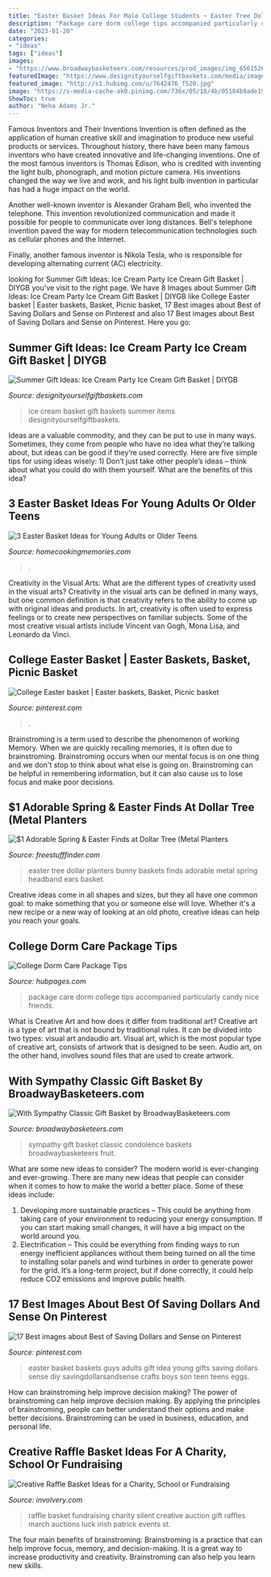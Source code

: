 ```yaml
---
title: "Easter Basket Ideas For Male College Students ~ Easter Tree Dollar Planters Bunny Baskets Finds Adorable Metal Spring Headband Ears Basket"
description: "Package care dorm college tips accompanied particularly candy nice friends"
date: "2023-01-20"
categories:
- "ideas"
tags: ["ideas"]
images:
- "https://www.broadwaybasketeers.com/resources/prod_images/img_6561526394015.jpg"
featuredImage: "https://www.designityourselfgiftbaskets.com/media/images/product_detail/ICECREAMPARTY.jpg"
featured_image: "http://s1.hubimg.com/u/7642476_f520.jpg"
image: "https://s-media-cache-ak0.pinimg.com/736x/05/18/4b/05184b9ade19631045df5123d999fb64.jpg"
ShowToc: true
author: "Neha Adams Jr."
---
```



Famous Inventors and Their Inventions
Invention is often defined as the application of human creative skill and imagination to produce new useful products or services. Throughout history, there have been many famous inventors who have created innovative and life-changing inventions.
One of the most famous inventors is Thomas Edison, who is credited with inventing the light bulb, phonograph, and motion picture camera. His inventions changed the way we live and work, and his light bulb invention in particular has had a huge impact on the world.

Another well-known inventor is Alexander Graham Bell, who invented the telephone. This invention revolutionized communication and made it possible for people to communicate over long distances. Bell's telephone invention paved the way for modern telecommunication technologies such as cellular phones and the Internet.

Finally, another famous inventor is Nikola Tesla, who is responsible for developing alternating current (AC) electricity.

	

		
looking for Summer Gift Ideas: Ice Cream Party Ice Cream Gift Basket | DIYGB you've visit to the right page. We have 8 Images about Summer Gift Ideas: Ice Cream Party Ice Cream Gift Basket | DIYGB like College Easter basket | Easter baskets, Basket, Picnic basket, 17 Best images about Best of Saving Dollars and Sense on Pinterest and also 17 Best images about Best of Saving Dollars and Sense on Pinterest. Here you go:
		
    
## Summer Gift Ideas: Ice Cream Party Ice Cream Gift Basket | DIYGB

<img loading=lazy src="https://www.designityourselfgiftbaskets.com/media/images/product_detail/ICECREAMPARTY.jpg" onerror="this.onerror=null;this.src='https://tse1.mm.bing.net/th?id=OIP.S5abOLIsQpXIe0mqA9rKlwHaHa&amp;pid=15.1';" alt="Summer Gift Ideas: Ice Cream Party Ice Cream Gift Basket | DIYGB">

_Source: designityourselfgiftbaskets.com_

>ice cream basket gift baskets summer items designityourselfgiftbaskets. 

	

Ideas are a valuable commodity, and they can be put to use in many ways. Sometimes, they come from people who have no idea what they’re talking about, but ideas can be good if they’re used correctly. Here are five simple tips for using ideas wisely: 1) Don’t just take other people’s ideas – think about what you could do with them yourself. What are the benefits of this idea?

    
## 3 Easter Basket Ideas For Young Adults Or Older Teens

<img loading=lazy src="https://homecookingmemories.com/wp-content/uploads/2017/03/Easter-Basket-Ideas-for-Young-Adults-2.jpg" onerror="this.onerror=null;this.src='https://tse3.mm.bing.net/th?id=OIP.kO520EZlYpmmk4EuLMlN-gHaFh&amp;pid=15.1';" alt="3 Easter Basket Ideas for Young Adults or Older Teens">

_Source: homecookingmemories.com_

>. 

	

Creativity in the Visual Arts: What are the different types of creativity used in the visual arts?
Creativity in the visual arts can be defined in many ways, but one common definition is that creativity refers to the ability to come up with original ideas and products. In art, creativity is often used to express feelings or to create new perspectives on familiar subjects. Some of the most creative visual artists include Vincent van Gogh, Mona Lisa, and Leonardo da Vinci.

    
## College Easter Basket | Easter Baskets, Basket, Picnic Basket

<img loading=lazy src="https://i.pinimg.com/originals/09/b2/e7/09b2e747c264496eb31dbd86814ffc14.jpg" onerror="this.onerror=null;this.src='https://tse4.mm.bing.net/th?id=OIP.CeiT9gTZXI0aYUIJ1_d8DQHaJ4&amp;pid=15.1';" alt="College Easter basket | Easter baskets, Basket, Picnic basket">

_Source: pinterest.com_

>. 

	

Brainstroming is a term used to describe the phenomenon of working Memory. When we are quickly recalling memories, it is often due to brainstroming. Brainstroming occurs when our mental focus is on one thing and we don't stop to think about what else is going on. Brainstroming can be helpful in remembering information, but it can also cause us to lose focus and make poor decisions.

    
## $1 Adorable Spring &amp; Easter Finds At Dollar Tree (Metal Planters

<img loading=lazy src="http://www.freestufffinder.com/wp-content/uploads/2018/02/easter10.jpg" onerror="this.onerror=null;this.src='https://tse4.mm.bing.net/th?id=OIP.v9jenpNnf6pxUYCt88IznAHaE8&amp;pid=15.1';" alt="$1 Adorable Spring &amp; Easter Finds at Dollar Tree (Metal Planters">

_Source: freestufffinder.com_

>easter tree dollar planters bunny baskets finds adorable metal spring headband ears basket. 

	

Creative ideas come in all shapes and sizes, but they all have one common goal: to make something that you or someone else will love. Whether it's a new recipe or a new way of looking at an old photo, creative ideas can help you reach your goals.

    
## College Dorm Care Package Tips

<img loading=lazy src="http://s1.hubimg.com/u/7642476_f520.jpg" onerror="this.onerror=null;this.src='https://tse2.mm.bing.net/th?id=OIP.5cZcqRppP1CKL81tQbRTJwHaFj&amp;pid=15.1';" alt="College Dorm Care Package Tips">

_Source: hubpages.com_

>package care dorm college tips accompanied particularly candy nice friends. 

	

What is Creative Art and how does it differ from traditional art?
Creative art is a type of art that is not bound by traditional rules. It can be divided into two types: visual art andaudio art. Visual art, which is the most popular type of creative art, consists of artwork that is designed to be seen. Audio art, on the other hand, involves sound files that are used to create artwork.

    
## With Sympathy Classic Gift Basket By BroadwayBasketeers.com

<img loading=lazy src="https://www.broadwaybasketeers.com/resources/prod_images/img_6561526394015.jpg" onerror="this.onerror=null;this.src='https://tse4.mm.bing.net/th?id=OIP.L14h6D31zYjleMnbP2F38gHaHa&amp;pid=15.1';" alt="With Sympathy Classic Gift Basket by BroadwayBasketeers.com">

_Source: broadwaybasketeers.com_

>sympathy gift basket classic condolence baskets broadwaybasketeers fruit. 

	

What are some new ideas to consider?
The modern world is ever-changing and ever-growing. There are many new ideas that people can consider when it comes to how to make the world a better place. Some of these ideas include: 
1. Developing more sustainable practices – This could be anything from taking care of your environment to reducing your energy consumption. If you can start making small changes, it will have a big impact on the world around you. 
2. Electrification – This could be everything from finding ways to run energy inefficient appliances without them being turned on all the time to installing solar panels and wind turbines in order to generate power for the grid. It’s a long-term project, but if done correctly, it could help reduce CO2 emissions and improve public health. 

    
## 17 Best Images About Best Of Saving Dollars And Sense On Pinterest

<img loading=lazy src="https://s-media-cache-ak0.pinimg.com/736x/05/18/4b/05184b9ade19631045df5123d999fb64.jpg" onerror="this.onerror=null;this.src='https://tse4.mm.bing.net/th?id=OIP.S5i5htcQocSzBds_am6qjQHaMZ&amp;pid=15.1';" alt="17 Best images about Best of Saving Dollars and Sense on Pinterest">

_Source: pinterest.com_

>easter basket baskets guys adults gift idea young gifts saving dollars sense diy savingdollarsandsense crafts boys son teen teens eggs. 

	

How can brainstroming help improve decision making?
The power of brainstroming can help improve decision making. By applying the principles of brainstroming, people can better understand their options and make better decisions. Brainstroming can be used in business, education, and personal life.

    
## Creative Raffle Basket Ideas For A Charity, School Or Fundraising

<img loading=lazy src="http://involvery.com/wp-content/uploads/2018/02/raffle-basket-ideas-1.jpg" onerror="this.onerror=null;this.src='https://tse4.mm.bing.net/th?id=OIP.5bm6vHYpynqSO6IT94XLfAHaLH&amp;pid=15.1';" alt="Creative Raffle Basket Ideas for a Charity, School or Fundraising">

_Source: involvery.com_

>raffle basket fundraising charity silent creative auction gift raffles march auctions luck irish patrick events st. 

	

The four main benefits of brainstroming:
Brainstroming is a practice that can help improve focus, memory, and decision-making. It is a great way to increase productivity and creativity. Brainstroming can also help you learn new skills.

